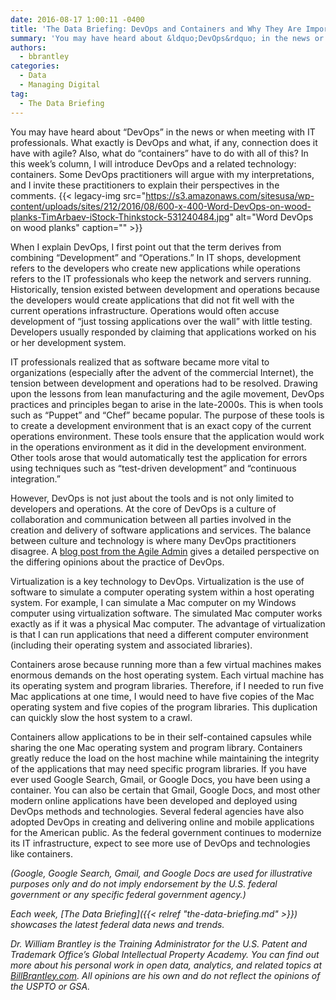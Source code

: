 ```yaml
---
date: 2016-08-17 1:00:11 -0400
title: 'The Data Briefing: DevOps and Containers and Why They Are Important to Transforming Federal Government IT'
summary: 'You may have heard about &ldquo;DevOps&rdquo; in the news or when meeting with IT professionals. What exactly is DevOps and what, if any, connection does it have with agile? Also, what do &ldquo;containers&rdquo; have to do with all of this? In this week&rsquo;s column, I will introduce DevOps and a related technology: containers. Some DevOps'
authors:
  - bbrantley
categories:
  - Data
  - Managing Digital
tag:
  - The Data Briefing
---
```


You may have heard about “DevOps” in the news or when meeting with IT professionals. What exactly is DevOps and what, if any, connection does it have with agile? Also, what do “containers” have to do with all of this? In this week’s column, I will introduce DevOps and a related technology: containers. Some DevOps practitioners will argue with my interpretations, and I invite these practitioners to explain their perspectives in the comments. {{< legacy-img src="https://s3.amazonaws.com/sitesusa/wp-content/uploads/sites/212/2016/08/600-x-400-Word-DevOps-on-wood-planks-TimArbaev-iStock-Thinkstock-531240484.jpg" alt="Word DevOps on wood planks" caption="" >}} 

When I explain DevOps, I first point out that the term derives from combining “Development” and “Operations.” In IT shops, development refers to the developers who create new applications while operations refers to the IT professionals who keep the network and servers running. Historically, tension existed between development and operations because the developers would create applications that did not fit well with the current operations infrastructure. Operations would often accuse development of “just tossing applications over the wall” with little testing. Developers usually responded by claiming that applications worked on his or her development system.

IT professionals realized that as software became more vital to organizations (especially after the advent of the commercial Internet), the tension between development and operations had to be resolved. Drawing upon the lessons from lean manufacturing and the agile movement, DevOps practices and principles began to arise in the late-2000s. This is when tools such as “Puppet” and “Chef” became popular. The purpose of these tools is to create a development environment that is an exact copy of the current operations environment. These tools ensure that the application would work in the operations environment as it did in the development environment. Other tools arose that would automatically test the application for errors using techniques such as “test-driven development” and “continuous integration.”

However, DevOps is not just about the tools and is not only limited to developers and operations. At the core of DevOps is a culture of collaboration and communication between all parties involved in the creation and delivery of software applications and services. The balance between culture and technology is where many DevOps practitioners disagree. A [blog post from the Agile Admin](https://theagileadmin.com/what-is-devops/) gives a detailed perspective on the differing opinions about the practice of DevOps.

Virtualization is a key technology to DevOps. Virtualization is the use of software to simulate a computer operating system within a host operating system. For example, I can simulate a Mac computer on my Windows computer using virtualization software. The simulated Mac computer works exactly as if it was a physical Mac computer. The advantage of virtualization is that I can run applications that need a different computer environment (including their operating system and associated libraries).

Containers arose because running more than a few virtual machines makes enormous demands on the host operating system. Each virtual machine has its operating system and program libraries. Therefore, if I needed to run five Mac applications at one time, I would need to have five copies of the Mac operating system and five copies of the program libraries. This duplication can quickly slow the host system to a crawl.

Containers allow applications to be in their self-contained capsules while sharing the one Mac operating system and program library. Containers greatly reduce the load on the host machine while maintaining the integrity of the applications that may need specific program libraries. If you have ever used Google Search, Gmail, or Google Docs, you have been using a container. You can also be certain that Gmail, Google Docs, and most other modern online applications have been developed and deployed using DevOps methods and technologies. Several federal agencies have also adopted DevOps in creating and delivering online and mobile applications for the American public. As the federal government continues to modernize its IT infrastructure, expect to see more use of DevOps and technologies like containers.

_(Google, Google Search, Gmail, and Google Docs are used for illustrative purposes only and do not imply endorsement by the U.S. federal government or any specific federal government agency.)_

_Each week, [The Data Briefing]({{< relref "the-data-briefing.md" >}}) showcases the latest federal data news and trends._

_Dr. William Brantley is the Training Administrator for the U.S. Patent and Trademark Office’s Global Intellectual Property Academy. You can find out more about his personal work in open data, analytics, and related topics at [BillBrantley.com](http://billbrantley.com). All opinions are his own and do not reflect the opinions of the USPTO or GSA._